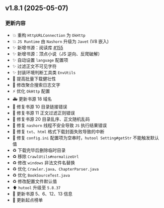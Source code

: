 ## v1.8.1 (2025-05-07)

### 更新内容

- :boom: 重构 `HttpURLConnection` 为 `OkHttp`
- :boom: `JS Runtime` 由 `Nashorn` 升级为 `Javet` (V8 嵌入)
- :sparkles: 新增书源：阅读库 [#155](https://github.com/freeok/so-novel/issues/155)
- :sparkles: 新增书源：顶点小说（JS 逆向、反爬破解）
- :sparkles: 自动设置 `language` 配置项
- :sparkles: 过滤正文不可见字符
- :sparkles: 封装环境判断工具类 `EnvUtils`
- :children_crossing: 提高批量下载健壮性
- :speech_balloon: 修改聚合搜索日志文字
- :zap: 优化 `OkHttp` 配置
- :ambulance: 更新书源 18 域名
- :bug: 修复书源 10 目录链接错误
- :bug: 修复书源 11 正文过滤正则错误
- :bug: 修复书源 20 目录乱序、正文随机乱码
- :bug: 修复 `nashorn` 线程不安全导致 `JS` 执行结果错误
- :bug: 修复 `txt`、`html` 格式下载封面失败导致的中断
- :bug: 修复 `config.ini` 配置项为空串时，`hutool Setting#getStr` 不能触发默认值
- :recycle: 下载完毕后删除临时目录
- :recycle: 移除 `CrawlUtils#normalizeUrl`
- :recycle: 修改 `windows` 非法文件名替换
- :recycle: 优化 `Crawler.java`、`ChapterParser.java`
- :recycle: 优化 `BookSourceTest.java`
- :recycle: 修改配置文件默认值
- :arrow_up: `hutool` 升级至 `5.8.37`
- :memo: 更新书源 5、6、12、13 信息
- :memo: 更新起点榜单